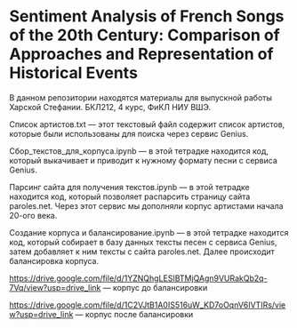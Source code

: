 # Sentiment Analysis of French Songs of the 20th Century: Comparison of Approaches and Representation of Historical Events

В данном репозитории находятся материалы для выпускной работы Харской Стефании. БКЛ212, 4 курс, ФиКЛ НИУ ВШЭ.

Список артистов.txt — этот текстовый файл содержит список артистов, которые были использованы для поиска через сервис Genius.

Сбор_текстов_для_корпуса.ipynb — в этой тетрадке находится код, который выкачивает и приводит к нужному формату песни с сервиса Genius.

Парсинг сайта для получения текстов.ipynb — в этой тетрадке находится код, который позволяет распарсить страницу сайта paroles.net. Через этот сервис мы дополняли корпус артистами начала 20-ого века.

Создание корпуса и балансирование.ipynb — в этой тетрадке находится код, который собирает в базу данных тексты песен с сервиса Genius, затем добавляет к ним тексты с сайта paroles.net. Далее происходит балансировка корпуса.

https://drive.google.com/file/d/1YZNQhgLESIBTMjQAgn9VURakQb2q-7Vq/view?usp=drive_link — корпус до балансировки

https://drive.google.com/file/d/1C2VJtB1A0IS516uW_KD7oOqnV6IVTIRs/view?usp=drive_link — корпус после балансировки
